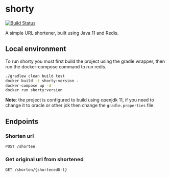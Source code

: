 # shorty

[![Build Status](https://travis-ci.com/3ldr0n/shorty.svg?branch=master)](https://travis-ci.com/3ldr0n/shorty)

A simple URL shortener, built using Java 11 and Redis.

## Local environment

To run shorty you must first build the project using the gradle
wrapper, then run the docker-compose command to run redis.

```bash
./gradlew clean build test
docker build -t shorty:version .
docker-compose up -d
docker run shorty:version
```

**Note**: the project is configured to build using openjdk 11, if you
need to change it to oracle or other jdk then change the `gradle.properties`
file.

## Endpoints

### Shorten url
```
POST /shorten
```

### Get original url from shortened
```
GET /shorten/{shortenedUrl}
```
